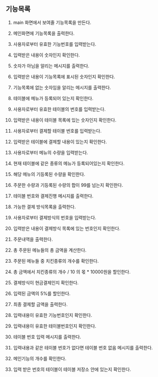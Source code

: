 ##  기능목록


1. main 화면에서 보여줄 기능목록을 만든다.
2. 메인화면에 기능목록을 출력한다.
3. 사용자로부터 유효한 기능번호를 입력받는다.
4. 입력받은 내용이 숫자인지 확인한다.
5. 숫자가 아님을 알리는 메시지를 출력한다.
6. 입력받은 내용이 기능목록에 표시된 숫자인지 확인한다.
7. 기능목록에 없는 숫자임을 알리는 메시지를 출력한다.
8. 테이블에 메뉴가 등록되어 있는지 확인한다.
9. 사용자로부터 유효한 테이블의 번호를 입력받는다.
10. 입력받은 내용이 테이블 목록에 있는 숫자인지 확인한다.

11. 사용자로부터 결제할 테이블 번호를 입력받는다.
12. 입력받은 테이블에 결제할 내용이 있는지 확인한다.
13. 사용자로부터 메뉴의 수량을 입력받는다.
14. 현재 테이블에 같은 종류의 메뉴가 등록되어있는지 확인한다.
15. 해당 메뉴의 기등록된 수량을 확인한다.
16. 주문한 수량과 기등록된 수량의 합이 99를 넘는지 확인한다.
17. 테이블 번호와 결제진행 메시지를 출력한다.
18. 가능한 결제 방식목록을 출력한다.
19. 사용자로부터 결제방식의 번호을 입력받는다.
20. 입력받은 내용이 결제방식 목록에 있는 번호인지 확인한다.
21.  주문내역을 출력한다.
22. 총 주문된 메뉴들의 총 금액을 계산한다.
23. 주문된 메뉴들 중 치킨종류의 개수를 확인한다.
24. 총 금액에서 치킨종류의 개수 / 10 의 몫 * 10000원을 할인한다.
25. 결제방식이 현금결제인지 확인한다.
26. 입력된 금액의 5%를 할인한다.
27. 최종 결제할 금액을 출력한다.
28. 입력내용이 유효한 기능번호인지 확인한다.
29. 입력내용이 유효한 테이블번호인지 확인한다.
30. 테이블 번호 입력 메시지를 출력한다.
31. 입력내용과 같은 테이블 번호가 없다면 테이블 번호 없음 메시지를 출력한다.
32. 메인기능의 개수를 확인한다.
33. 입력 받은 번호의 테이블이 테이블 저장소 안에 있는지 확인한다.

